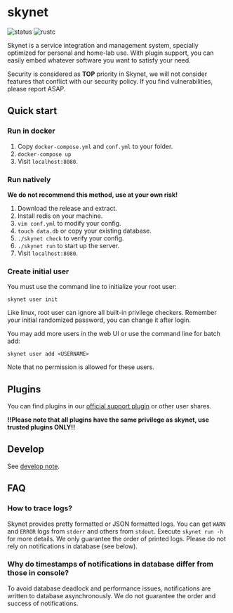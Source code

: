 # skynet

![status](https://img.shields.io/badge/status-dev-lightgrey?style=flat-square) ![rustc](https://img.shields.io/badge/rustc-1.56+-red?style=flat-square)

Skynet is a service integration and management system, specially optimized for personal and home-lab use. With plugin support, you can easily embed whatever software you want to satisfy your need.

Security is considered as **TOP** priority in Skynet, we will not consider features that conflict with our security policy. If you find vulnerabilities, please report ASAP.

## Quick start

### Run in docker

1. Copy `docker-compose.yml` and `conf.yml` to your folder.
2. `docker-compose up`
3. Visit `localhost:8080`.

### Run natively

**We do not recommend this method, use at your own risk!**

1. Download the release and extract.
2. Install redis on your machine.
3. `vim conf.yml` to modify your config.
4. `touch data.db` or copy your existing database.
5. `./skynet check` to verify your config.
6. `./skynet run` to start up the server.
7. Visit `localhost:8080`.

### Create initial user

You must use the command line to initialize your root user:

    skynet user init

Like linux, root user can ignore all built-in privilege checkers. Remember your initial randomized password, you can change it after login.

You may add more users in the web UI or use the command line for batch add:

    skynet user add <USERNAME>

Note that no permission is allowed for these users.

## Plugins

You can find plugins in our [official support plugin](https://github.com/MXWXZ/skynet/plugin) or other user shares.

**!!Please note that all plugins have the same privilege as skynet, use trusted plugins ONLY!!**

## Develop

See [develop note](develop.md).

## FAQ

### How to trace logs?

Skynet provides pretty formatted or JSON formatted logs. You can get `WARN` and `ERROR` logs from `stderr` and others from `stdout`. Execute `skynet run -h` for more details. We only guarantee the order of printed logs. Please do not rely on notifications in database (see below).

### Why do timestamps of notifications in database differ from those in console?

To avoid database deadlock and performance issues, notifications are written to database asynchronously. We do not guarantee the order and success of notifications.